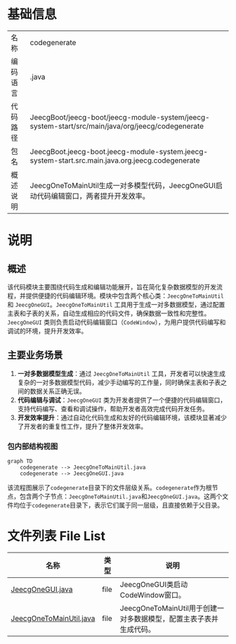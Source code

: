 # 基础信息

|      |      |
|------|------|
| 名称 | codegenerate |
| 编码语言 | .java |
| 代码路径 | JeecgBoot/jeecg-boot/jeecg-module-system/jeecg-system-start/src/main/java/org/jeecg/codegenerate |
| 包名 | JeecgBoot.jeecg-boot.jeecg-module-system.jeecg-system-start.src.main.java.org.jeecg.codegenerate |
| 概述说明 | JeecgOneToMainUtil生成一对多模型代码，JeecgOneGUI启动代码编辑窗口，两者提升开发效率。 |

# 说明

## 概述  
该代码模块主要围绕代码生成和编辑功能展开，旨在简化复杂数据模型的开发流程，并提供便捷的代码编辑环境。模块中包含两个核心类：`JeecgOneToMainUtil` 和 `JeecgOneGUI`。`JeecgOneToMainUtil` 工具用于生成一对多数据模型，通过配置主表和子表的关系，自动生成相应的代码文件，确保数据一致性和完整性。`JeecgOneGUI` 类则负责启动代码编辑窗口（`CodeWindow`），为用户提供代码编写和调试的环境，提升开发效率。

## 主要业务场景  
1. **一对多数据模型生成**：通过 `JeecgOneToMainUtil` 工具，开发者可以快速生成复杂的一对多数据模型代码，减少手动编写的工作量，同时确保主表和子表之间的数据关系正确无误。  
2. **代码编辑与调试**：`JeecgOneGUI` 类为开发者提供了一个便捷的代码编辑窗口，支持代码编写、查看和调试操作，帮助开发者高效完成代码开发任务。  
3. **开发效率提升**：通过自动化代码生成和友好的代码编辑环境，该模块显著减少了开发者的重复性工作，提升了整体开发效率。


### 包内部结构视图

```mermaid
graph TD
    codegenerate --> JeecgOneToMainUtil.java
    codegenerate --> JeecgOneGUI.java
```

该流程图展示了`codegenerate`目录下的文件层级关系。`codegenerate`作为根节点，包含两个子节点：`JeecgOneToMainUtil.java`和`JeecgOneGUI.java`。这两个文件均位于`codegenerate`目录下，表示它们属于同一层级，且直接依赖于父目录。

# 文件列表 File List

| 名称   | 类型  | 说明 |
|-------|------|-------------|
| [JeecgOneGUI.java](JeecgOneGUI.md) | file | JeecgOneGUI类启动CodeWindow窗口。 |
| [JeecgOneToMainUtil.java](JeecgOneToMainUtil.md) | file | JeecgOneToMainUtil用于创建一对多数据模型，配置主表子表并生成代码。 |


